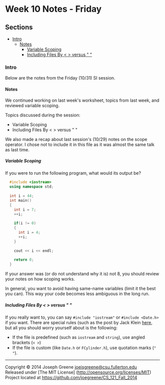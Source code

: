 # Week 10 Notes - Friday

## Sections
- [Intro](#intro)
  - [Notes](#notes)
    - [Variable Scoping](#variable-scoping)
    - [Including Files By < > versus " "](#including-files-by-<->-versus-"-")
  
### Intro
Below are the notes from the Friday (10/31) SI session.

#### Notes
We continued working on last week's worksheet, topics from last week, and 
reviewed variable scoping.

Topics discussed during the session:
- Variable Scoping
- Including Files By < > versus " "

We also made a recap about last session's (10/29) notes on the scope operator. I 
chose not to include it in this file as it was almost the same talk as last 
time.

##### Variable Scoping
If you were to run the following program, what would its output be?
```C++
  #include <iostream>
  using namespace std;
  
  int i = 44;
  int main()
  {
    int i = 7;
    ++i;
    
    if(i != 0)
    {
      int i = 4;
      ++i;
    }
    
    cout << i << endl;
    
    return 0;
  }
```

If your answer was (or do not understand why it is) not 8, you should review your notes on how scoping works.

In general, you want to avoid having same-name variables (limit it the best you can). This way your code becomes 
less ambiguous in the long run.

##### Including Files By < > versus " "
If you really want to, you can say `#include "iostream"` or `#include <Date.h>` if you want. There are special rules 
(such as the post by Jack Klein [here](http://bytes.com/topic/c/answers/138207-include-file-vs-include-file), but all you 
should worry yourself about is the following:
- If the file is predefined (such as `iostream` and `string`), use angled brackets (`< >`)
- If the file is custom (like `Date.h` or `FCylinder.h`), use quotation marks (`" "`).

-------------------------------------------------------------------------------

Copyright &copy; 2014 Joseph Greene <joeisgreene@csu.fullerton.edu>  
Released under [The MIT License] (http://opensource.org/licenses/MIT)  
Project located at <https://github.com/joegreene/CS_121_Fall_2014>